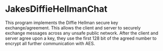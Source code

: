 # JakesDiffieHellmanChat
This program implements the Diffie Hellman secure key exchange/agreement.
This allows the client and server to securely exchange messages across any unsafe public network.
After the client and server agree upon a key, they use the first 128 bit of the agreed number to encrypt
all further communication with AES.
